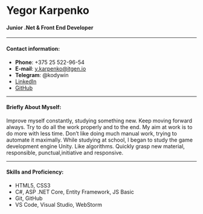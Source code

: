 # Yegor Karpenko

#### Junior .Net & Front End Developer

---

#### Contact information:

* **Phone**: +375 25 522-96-54
* **E-mail**: y.karpenko@itgen.io
* **Telegram**: @kodywin
* [LinkedIn](https://www.linkedin.com/in/yegorkarpenko/)
* [GitHub](https://github.com/karpenkoYegor)

---

#### Briefly About Myself:

Improve myself constantly, studying something new. Keep moving forward always. Try to do all the work properly and to the end. My aim at work is to do more with less time. Don’t like doing much manual work, trying to automate it maximally. While studying at school, I began to study the game development engine Unity. Like algorithms. Quickly grasp new material, responsible, punctual,initiative and responsive.

---

#### Skills and Proficiency:
* HTML5, CSS3
* C#, ASP .NET Core, Entity Framework, JS Basic
* Git, GitHub
* VS Code, Visual Studio, WebStorm
